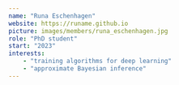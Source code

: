 ```yaml
---
name: "Runa Eschenhagen"
website: https://runame.github.io
picture: images/members/runa_eschenhagen.jpg
role: "PhD student"
start: "2023"
interests:
    - "training algorithms for deep learning"
    - "approximate Bayesian inference"
---
```

